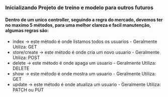 ### Inicializando Projeto de treino e modelo para outros futuros



#### Dentro de um unico controller, seguindo a regra do mercado, devemos ter no maximo 5 métodos, para uma melhor clareza e facil manutenção, algumas regras são:

* index ->  este método é onde listamos todos os usuarios - Geralmente Utiliza: GET
* store/create -> este método é onde cria um novo usuario - Geralmente Utiliza: POST
* delete -> este método é onde apaga um usuario - Geralmente Utiliza: DELETE
* show -> este método é onde mostra um usuario - Geralmente Utiliza: GET
* update -> este método é onde atualiza um usuario - Geralmente Utiliza: PATCH ou PUT

